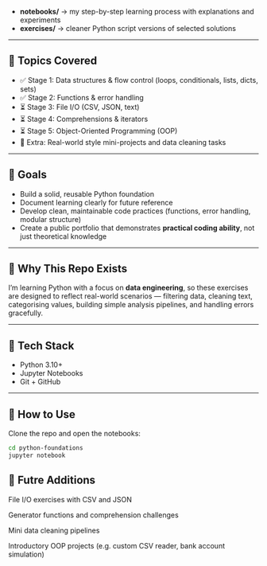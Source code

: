 - **notebooks/** → my step-by-step learning process with explanations and experiments  
- **exercises/** → cleaner Python script versions of selected solutions

---

## 🚀 Topics Covered

- ✅ Stage 1: Data structures & flow control (loops, conditionals, lists, dicts, sets)  
- ✅ Stage 2: Functions & error handling  
- ⏳ Stage 3: File I/O (CSV, JSON, text)  
- ⏳ Stage 4: Comprehensions & iterators  
- ⏳ Stage 5: Object-Oriented Programming (OOP)  
- 🧪 Extra: Real-world style mini-projects and data cleaning tasks

---

## 📝 Goals

- Build a solid, reusable Python foundation  
- Document learning clearly for future reference  
- Develop clean, maintainable code practices (functions, error handling, modular structure)  
- Create a public portfolio that demonstrates **practical coding ability**, not just theoretical knowledge

---

## 🧠 Why This Repo Exists

I’m learning Python with a focus on **data engineering**, so these exercises are designed to reflect real-world scenarios — filtering data, cleaning text, categorising values, building simple analysis pipelines, and handling errors gracefully.

---

## 🧰 Tech Stack

- Python 3.10+  
- Jupyter Notebooks  
- Git + GitHub

---

## 📌 How to Use

Clone the repo and open the notebooks:

```bash
cd python-foundations
jupyter notebook
```

## 📌 Futre Additions

File I/O exercises with CSV and JSON

Generator functions and comprehension challenges

Mini data cleaning pipelines

Introductory OOP projects (e.g. custom CSV reader, bank account simulation)


